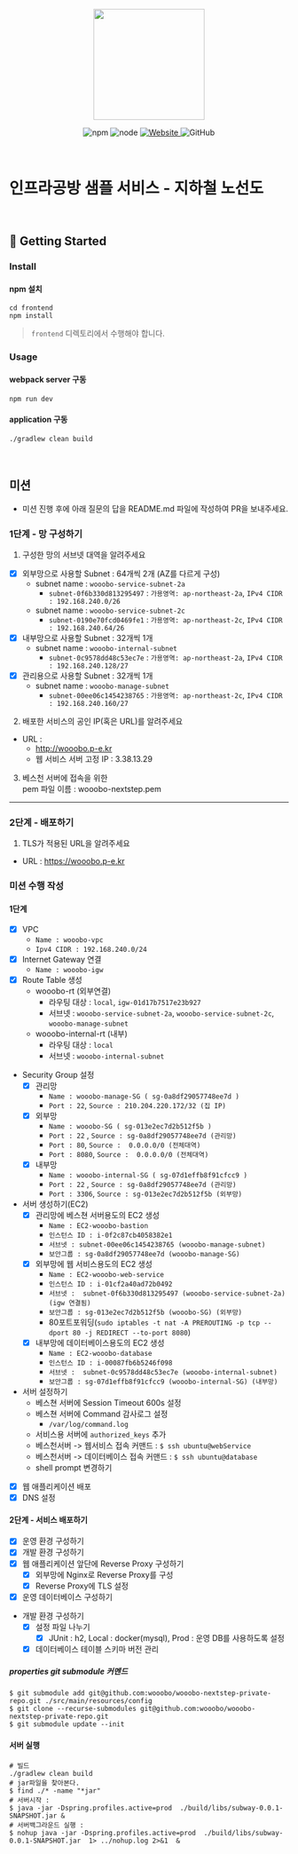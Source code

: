 <p align="center">
    <img width="200px;" src="https://raw.githubusercontent.com/woowacourse/atdd-subway-admin-frontend/master/images/main_logo.png"/>
</p>
<p align="center">
  <img alt="npm" src="https://img.shields.io/badge/npm-%3E%3D%205.5.0-blue">
  <img alt="node" src="https://img.shields.io/badge/node-%3E%3D%209.3.0-blue">
  <a href="https://edu.nextstep.camp/c/R89PYi5H" alt="nextstep atdd">
    <img alt="Website" src="https://img.shields.io/website?url=https%3A%2F%2Fedu.nextstep.camp%2Fc%2FR89PYi5H">
  </a>
  <img alt="GitHub" src="https://img.shields.io/github/license/next-step/atdd-subway-service">
</p>

<br>

# 인프라공방 샘플 서비스 - 지하철 노선도

<br>

## 🚀 Getting Started

### Install

#### npm 설치

```
cd frontend
npm install
```

> `frontend` 디렉토리에서 수행해야 합니다.

### Usage

#### webpack server 구동

```
npm run dev
```

#### application 구동

```
./gradlew clean build
```

<br>

## 미션

* 미션 진행 후에 아래 질문의 답을 README.md 파일에 작성하여 PR을 보내주세요.

### 1단계 - 망 구성하기

1. 구성한 망의 서브넷 대역을 알려주세요

- [X] 외부망으로 사용할 Subnet : 64개씩 2개 (AZ를 다르게 구성)
    - subnet name : `wooobo-service-subnet-2a`
        - `subnet-0f6b330d813295497` : `가용영역: ap-northeast-2a`, `IPv4 CIDR : 192.168.240.0/26`
    - subnet name : `wooobo-service-subnet-2c`
        - `subnet-0190e70fcd0469fe1` : `가용영역: ap-northeast-2c`, `IPv4 CIDR : 192.168.240.64/26`
- [X] 내부망으로 사용할 Subnet : 32개씩 1개
    - subnet name : `wooobo-internal-subnet`
        - `subnet-0c9578dd48c53ec7e` : `가용영역: ap-northeast-2a`, `IPv4 CIDR : 192.168.240.128/27`
- [X] 관리용으로 사용할 Subnet : 32개씩 1개
    - subnet name : `wooobo-manage-subnet`
        - `subnet-00ee06c1454238765` : `가용영역: ap-northeast-2c`, `IPv4 CIDR : 192.168.240.160/27`

2. 배포한 서비스의 공인 IP(혹은 URL)를 알려주세요

- URL :
    - http://wooobo.p-e.kr
    - 웹 서비스 서버 고정 IP : 3.38.13.29

3. 베스천 서버에 접속을 위한  
   pem 파일 이름 : wooobo-nextstep.pem

---

### 2단계 - 배포하기

1. TLS가 적용된 URL을 알려주세요

- URL : https://wooobo.p-e.kr

### 미션 수행 작성

#### 1단계

- [X] VPC
    - `Name : wooobo-vpc`
    - `Ipv4 CIDR : 192.168.240.0/24`
- [X] Internet Gateway 연결
    - `Name : wooobo-igw`
- [X] Route Table 생성
    - wooobo-rt (외부연결)
        - 라우팅 대상 : `local`, `igw-01d17b7517e23b927`
        - 서브넷 : `wooobo-service-subnet-2a`, `wooobo-service-subnet-2c`, `wooobo-manage-subnet`
    - wooobo-internal-rt (내부)
        - 라우팅 대상 : `local`
        - 서브넷 : `wooobo-internal-subnet`
- Security Group 설정
    - [X] 관리망
        - `Name : wooobo-manage-SG ( sg-0a8df29057748ee7d )`
        - `Port : 22`, `Source : 210.204.220.172/32 (집 IP)`
    - [X] 외부망
        - `Name : wooobo-SG ( sg-013e2ec7d2b512f5b )`
        - `Port : 22` , `Source : sg-0a8df29057748ee7d (관리망)`
        - `Port : 80`, `Source :  0.0.0.0/0 (전체대역)`
        - `Port : 8080`, `Source :  0.0.0.0/0 (전체대역)`
    - [X] 내부망
        - `Name : wooobo-internal-SG ( sg-07d1effb8f91cfcc9 )`
        - `Port : 22` , `Source : sg-0a8df29057748ee7d (관리망)`
        - `Port : 3306`, `Source : sg-013e2ec7d2b512f5b (외부망)`
- 서버 생성하기(EC2)
    - [X] 관리망에 베스쳔 서버용도의 EC2 생성
        - `Name : EC2-wooobo-bastion`
        - `인스턴스 ID : i-0f2c87cb4058382e1`
        - `서브넷 : subnet-00ee06c1454238765 (wooobo-manage-subnet)`
        - `보안그룹 : sg-0a8df29057748ee7d (wooobo-manage-SG)`
    - [X] 외부망에 웹 서비스용도의 EC2 생성
        - `Name : EC2-wooobo-web-service`
        - `인스턴스 ID : i-01cf2a40ad72b0492`
        - `서브넷 :  subnet-0f6b330d813295497 (wooobo-service-subnet-2a) (igw 연결됨)`
        - `보안그룹 : sg-013e2ec7d2b512f5b (wooobo-SG) (외부망)`
        - 80포트포워딩(`sudo iptables -t nat -A PREROUTING -p tcp --dport 80 -j REDIRECT --to-port 8080`)
    - [X] 내부망에 데이터베이스용도의 EC2 생성
        - `Name : EC2-wooobo-database`
        - `인스턴스 ID : i-00087fb6b5246f098`
        - `서브넷 :  subnet-0c9578dd48c53ec7e (wooobo-internal-subnet)`
        - `보안그룹 : sg-07d1effb8f91cfcc9 (wooobo-internal-SG) (내부망)`
- 서버 설정하기
    - 베스쳔 서버에 Session Timeout 600s 설정
    - 베스쳔 서버에 Command 감사로그 설정
        - `/var/log/command.log`
    - 서비스용 서버에 `authorized_keys` 추가
    - 베스천서버 -> 웹서비스 접속 커맨드 : `$ ssh ubuntu@webService`
    - 베스천서버 -> 데이터베이스 접속 커맨드 : `$ ssh ubuntu@database`
    - shell prompt 변경하기
- [X] 웹 애플리케이션 배포
- [X] DNS 설정

#### 2단계 - 서비스 배포하기

- [X] 운영 환경 구성하기
- [X] 개발 환경 구성하기
- [X] 웹 애플리케이션 앞단에 Reverse Proxy 구성하기
    - [X] 외부망에 Nginx로 Reverse Proxy를 구성
    - [X] Reverse Proxy에 TLS 설정
- [X] 운영 데이터베이스 구성하기

- 개발 환경 구성하기
    - [X] 설정 파일 나누기
        - [X]  JUnit : h2, Local : docker(mysql), Prod : 운영 DB를 사용하도록 설정
    - [X] 데이터베이스 테이블 스키마 버전 관리

##### properties git submodule 커멘드
```shell
$ git submodule add git@github.com:wooobo/wooobo-nextstep-private-repo.git ./src/main/resources/config
$ git clone --recurse-submodules git@github.com:wooobo/wooobo-nextstep-private-repo.git
$ git submodule update --init
```
#### 서버 실행
```shell
# 빌드
./gradlew clean build
# jar파일을 찾아본다.
$ find ./* -name "*jar"
# 서버시작 : 
$ java -jar -Dspring.profiles.active=prod  ./build/libs/subway-0.0.1-SNAPSHOT.jar &
# 서버백그라운드 실행 :
$ nohup java -jar -Dspring.profiles.active=prod  ./build/libs/subway-0.0.1-SNAPSHOT.jar  1> ../nohup.log 2>&1  &

```